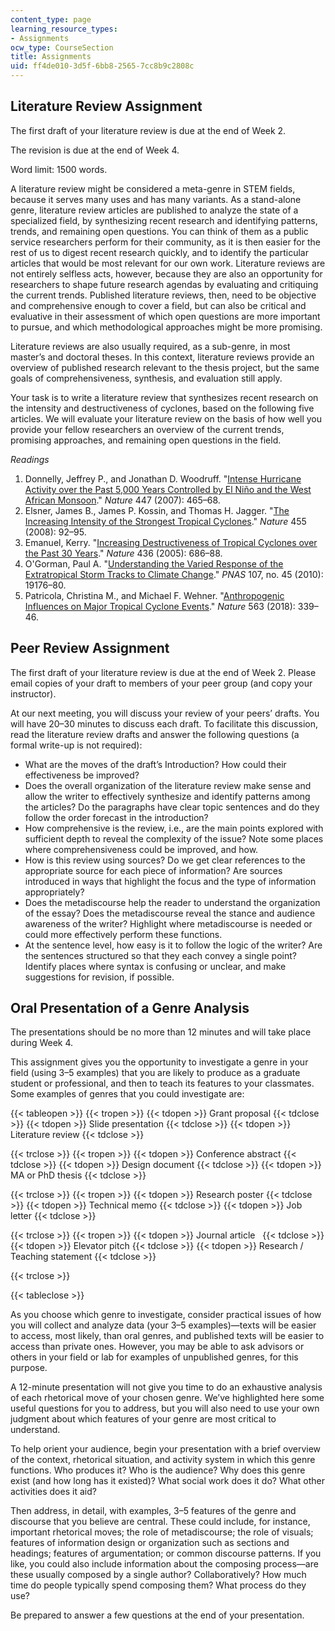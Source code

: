 ```yaml
---
content_type: page
learning_resource_types:
- Assignments
ocw_type: CourseSection
title: Assignments
uid: ff4de010-3d5f-6bb8-2565-7cc8b9c2808c
---
```


Literature Review Assignment
----------------------------

The first draft of your literature review is due at the end of Week 2.

The revision is due at the end of Week 4.

Word limit: 1500 words.

A literature review might be considered a meta-genre in STEM fields, because it serves many uses and has many variants. As a stand-alone genre, literature review articles are published to analyze the state of a specialized field, by synthesizing recent research and identifying patterns, trends, and remaining open questions. You can think of them as a public service researchers perform for their community, as it is then easier for the rest of us to digest recent research quickly, and to identify the particular articles that would be most relevant for our own work. Literature reviews are not entirely selfless acts, however, because they are also an opportunity for researchers to shape future research agendas by evaluating and critiquing the current trends. Published literature reviews, then, need to be objective and comprehensive enough to cover a field, but can also be critical and evaluative in their assessment of which open questions are more important to pursue, and which methodological approaches might be more promising.

Literature reviews are also usually required, as a sub-genre, in most master’s and doctoral theses. In this context, literature reviews provide an overview of published research relevant to the thesis project, but the same goals of comprehensiveness, synthesis, and evaluation still apply.

Your task is to write a literature review that synthesizes recent research on the intensity and destructiveness of cyclones, based on the following five articles. We will evaluate your literature review on the basis of how well you provide your fellow researchers an overview of the current trends, promising approaches, and remaining open questions in the field.

_Readings_

1.  Donnelly, Jeffrey P., and Jonathan D. Woodruff. "[Intense Hurricane Activity over the Past 5,000 Years Controlled by El Niño and the West African Monsoon](https://www.nature.com/articles/nature05834)." _Nature_ 447 (2007): 465–68.
2.  Elsner, James B., James P. Kossin, and Thomas H. Jagger. "[The Increasing Intensity of the Strongest Tropical Cyclones](https://www.nature.com/articles/nature07234)." _Nature_ 455 (2008): 92–95.
3.  Emanuel, Kerry. "[Increasing Destructiveness of Tropical Cyclones over the Past 30 Years](https://www.nature.com/articles/nature03906)." _Nature_ 436 (2005): 686–88.
4.  O'Gorman, Paul A. "[Understanding the Varied Response of the Extratropical Storm Tracks to Climate Change](https://www.pnas.org/content/107/45/19176)." _PNAS_ 107, no. 45 (2010): 19176–80.
5.  Patricola, Christina M., and Michael F. Wehner. "[Anthropogenic Influences on Major Tropical Cyclone Events](https://www.nature.com/articles/s41586-018-0673-2)." _Nature_ 563 (2018): 339–46.

Peer Review Assignment
----------------------

The first draft of your literature review is due at the end of Week 2. Please email copies of your draft to members of your peer group (and copy your instructor).

At our next meeting, you will discuss your review of your peers’ drafts. You will have 20–30 minutes to discuss each draft. To facilitate this discussion, read the literature review drafts and answer the following questions (a formal write-up is not required):

*   What are the moves of the draft’s Introduction? How could their effectiveness be improved?
*   Does the overall organization of the literature review make sense and allow the writer to effectively synthesize and identify patterns among the articles? Do the paragraphs have clear topic sentences and do they follow the order forecast in the introduction?
*   How comprehensive is the review, i.e., are the main points explored with sufficient depth to reveal the complexity of the issue? Note some places where comprehensiveness could be improved, and how.
*   How is this review using sources? Do we get clear references to the appropriate source for each piece of information? Are sources introduced in ways that highlight the focus and the type of information appropriately?
*   Does the metadiscourse help the reader to understand the organization of the essay? Does the metadiscourse reveal the stance and audience awareness of the writer? Highlight where metadiscourse is needed or could more effectively perform these functions.
*   At the sentence level, how easy is it to follow the logic of the writer? Are the sentences structured so that they each convey a single point? Identify places where syntax is confusing or unclear, and make suggestions for revision, if possible.

Oral Presentation of a Genre Analysis
-------------------------------------

The presentations should be no more than 12 minutes and will take place during Week 4.

This assignment gives you the opportunity to investigate a genre in your field (using 3–5 examples) that you are likely to produce as a graduate student or professional, and then to teach its features to your classmates. Some examples of genres that you could investigate are:

{{< tableopen >}}
{{< tropen >}}
{{< tdopen >}}
Grant proposal
{{< tdclose >}}
{{< tdopen >}}
Slide presentation
{{< tdclose >}}
{{< tdopen >}}
Literature review
{{< tdclose >}}

{{< trclose >}}
{{< tropen >}}
{{< tdopen >}}
Conference abstract
{{< tdclose >}}
{{< tdopen >}}
Design document
{{< tdclose >}}
{{< tdopen >}}
MA or PhD thesis
{{< tdclose >}}

{{< trclose >}}
{{< tropen >}}
{{< tdopen >}}
Research poster
{{< tdclose >}}
{{< tdopen >}}
Technical memo
{{< tdclose >}}
{{< tdopen >}}
Job letter
{{< tdclose >}}

{{< trclose >}}
{{< tropen >}}
{{< tdopen >}}
Journal article  
{{< tdclose >}}
{{< tdopen >}}
Elevator pitch
{{< tdclose >}}
{{< tdopen >}}
Research / Teaching statement
{{< tdclose >}}

{{< trclose >}}

{{< tableclose >}}
 

As you choose which genre to investigate, consider practical issues of how you will collect and analyze data (your 3–5 examples)—texts will be easier to access, most likely, than oral genres, and published texts will be easier to access than private ones. However, you may be able to ask advisors or others in your field or lab for examples of unpublished genres, for this purpose.

A 12-minute presentation will not give you time to do an exhaustive analysis of each rhetorical move of your chosen genre. We’ve highlighted here some useful questions for you to address, but you will also need to use your own judgment about which features of your genre are most critical to understand.

To help orient your audience, begin your presentation with a brief overview of the context, rhetorical situation, and activity system in which this genre functions. Who produces it? Who is the audience? Why does this genre exist (and how long has it existed)? What social work does it do? What other activities does it aid?

Then address, in detail, with examples, 3–5 features of the genre and discourse that you believe are central. These could include, for instance, important rhetorical moves; the role of metadiscourse; the role of visuals; features of information design or organization such as sections and headings; features of argumentation; or common discourse patterns. If you like, you could also include information about the composing process—are these usually composed by a single author? Collaboratively? How much time do people typically spend composing them? What process do they use?

Be prepared to answer a few questions at the end of your presentation.